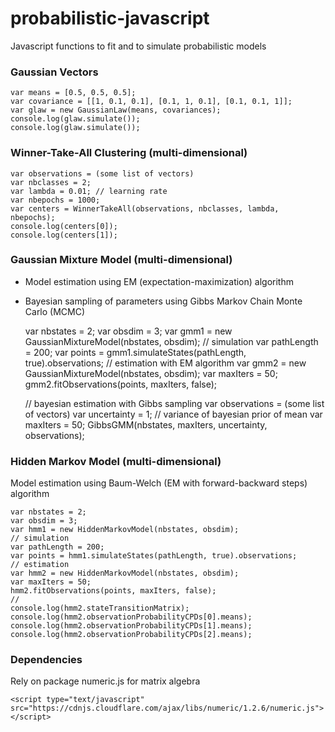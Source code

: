 # probabilistic-javascript

Javascript functions to fit and to simulate probabilistic models


### Gaussian Vectors

    var means = [0.5, 0.5, 0.5];
    var covariance = [[1, 0.1, 0.1], [0.1, 1, 0.1], [0.1, 0.1, 1]];
    var glaw = new GaussianLaw(means, covariances);
    console.log(glaw.simulate());
    console.log(glaw.simulate());


### Winner-Take-All Clustering (multi-dimensional)

    var observations = (some list of vectors)
    var nbclasses = 2;
    var lambda = 0.01; // learning rate
    var nbepochs = 1000;
    var centers = WinnerTakeAll(observations, nbclasses, lambda, nbepochs);
    console.log(centers[0]);
    console.log(centers[1]);

### Gaussian Mixture Model (multi-dimensional)
* Model estimation using EM (expectation-maximization) algorithm
* Bayesian sampling of parameters using Gibbs Markov Chain Monte Carlo (MCMC)



    var nbstates = 2;
    var obsdim = 3;
    var gmm1 = new GaussianMixtureModel(nbstates, obsdim);
    // simulation
    var pathLength = 200;
    var points = gmm1.simulateStates(pathLength, true).observations;
    // estimation with EM algorithm
    var gmm2 = new GaussianMixtureModel(nbstates, obsdim);
    var maxIters = 50;
    gmm2.fitObservations(points, maxIters, false);


    // bayesian estimation with Gibbs sampling
    var observations = (some list of vectors)
    var uncertainty = 1; // variance of bayesian prior of mean
    var maxIters = 50;
    GibbsGMM(nbstates, maxIters, uncertainty, observations);

### Hidden Markov Model (multi-dimensional)
Model estimation using Baum-Welch (EM with forward-backward steps) algorithm

    var nbstates = 2;
    var obsdim = 3;
    var hmm1 = new HiddenMarkovModel(nbstates, obsdim);
    // simulation
    var pathLength = 200;
    var points = hmm1.simulateStates(pathLength, true).observations;
    // estimation
    var hmm2 = new HiddenMarkovModel(nbstates, obsdim);
    var maxIters = 50;
    hmm2.fitObservations(points, maxIters, false);
    //
    console.log(hmm2.stateTransitionMatrix);
    console.log(hmm2.observationProbabilityCPDs[0].means);
    console.log(hmm2.observationProbabilityCPDs[1].means);
    console.log(hmm2.observationProbabilityCPDs[2].means);


### Dependencies
Rely on package numeric.js for matrix algebra

    <script type="text/javascript" src="https://cdnjs.cloudflare.com/ajax/libs/numeric/1.2.6/numeric.js"></script>

